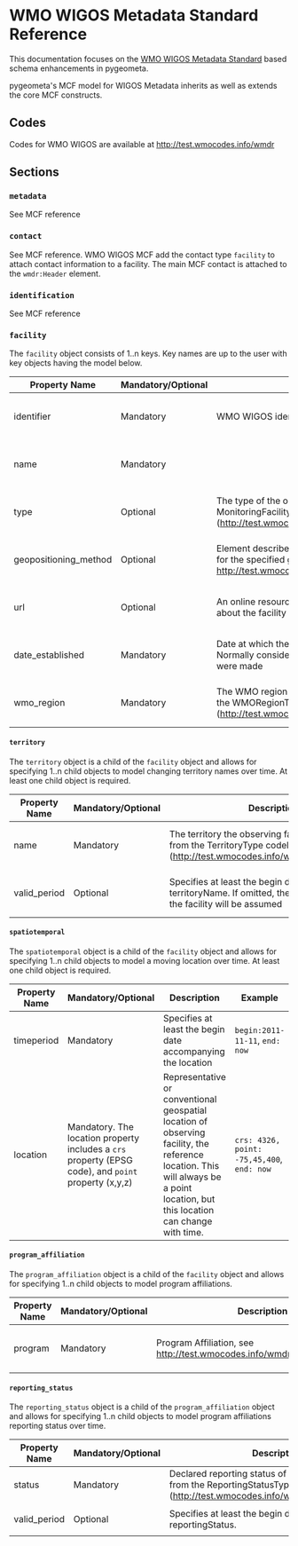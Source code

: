 # WMO WIGOS Metadata Standard Reference

This documentation focuses on the [WMO WIGOS Metadata Standard](https://library.wmo.int/opac/doc_num.php?explnum_id=3653) based schema
enhancements in pygeometa.

pygeometa's MCF model for WIGOS Metadata inherits as well as extends the core
MCF constructs.

## Codes

Codes for WMO WIGOS are available at http://test.wmocodes.info/wmdr

## Sections

### `metadata`

See MCF reference

### `contact`

See MCF reference.  WMO WIGOS MCF add the contact type `facility` to
attach contact information to a facility.  The main MCF contact is attached
to the `wmdr:Header` element.

### `identification`

See MCF reference

### `facility`

The `facility` object consists of 1..n keys.  Key names are up to the user
with key objects having the model below.

Property Name|Mandatory/Optional|Description|Example|Reference
-------------|------------------|-----------|-------|---------:
identifier|Mandatory|WMO WIGOS identifier|0-20008-0-JFJ|WIGOS Metadata Representation, Section 8.6.4
name|Mandatory|||WIGOS Metadata Representation, Section 4.3
type|Optional|The type of the observing facility from the MonitoringFacilityType codelist (http://test.wmocodes.info/wmdr/_FacilityType)|landFixed|WIGOS Metadata Representation, Section 4.3.2
geopositioning_method|Optional|Element describes the geospatial refer ence system used for the specified geolocation (codelist http://test.wmocodes.info/wmdr/_GeopositioningMethod)|gps|WIGOS Metadata Representation, Section 4.2.2
url|Optional|An online resource containing additional information about the facility or equipment|https://example.org/station/123|WIGOS Metadata Representation, Section 4.2.2
date_established|Mandatory|Date at which the observingFacility was established. Normally considered to be the date the first observations were made|2011-11-11T11:11:11Z|WIGOS Metadata Representation, Section 4.3.2
wmo_region|Mandatory|The WMO region the observing facility is located in, from the WMORegionType codelist (http://test.wmocodes.info/wmdr/_WMORegion)|northCentralAmericaCaribbean|WIGOS Metadata Representation, Section 4.3.2

#### `territory`

The `territory` object is a child of the `facility` object and
allows for specifying 1..n child objects to model changing territory names
over time.  At least one child object is required.

Property Name|Mandatory/Optional|Description|Example|Reference
-------------|------------------|-----------|-------|---------:
name|Mandatory|The territory the observing facility is located in, from the TerritoryType codelist (http://test.wmocodes.info/wmdr/_TerritoryName)|CAN|WIGOS Metadata Representation, Section 4.3.2
valid_period|Optional|Specifies at least the begin date of the indicated territoryName. If omitted, the dateEstablished of the facility will be assumed|`begin:2011-11-11`, `end: now`|WIGOS Metadata Representation, Section 4.3.2

#### `spatiotemporal`

The `spatiotemporal` object is a child of the `facility` object and
allows for specifying 1..n child objects to model a moving location
over time.  At least one child object is required.

Property Name|Mandatory/Optional|Description|Example|Reference
-------------|------------------|-----------|-------|---------:
timeperiod|Mandatory|Specifies at least the begin date accompanying the location|`begin:2011-11-11`, `end: now`|WIGOS Metadata Representation, Section 7.9
location|Mandatory.  The location property includes a `crs` property (EPSG code), and `point` property (x,y,z)|Representative or conventional geospatial location of observing facility, the reference location. This will always be a point location, but this location can change with time. |`crs: 4326, point: -75,45,400`, `end: now`|WIGOS Metadata Representation, Section 7.9

#### `program_affiliation`
The `program_affiliation` object is a child of the `facility` object and
allows for specifying 1..n child objects to model program affiliations.

Property Name|Mandatory/Optional|Description|Example|Reference
-------------|------------------|-----------|-------|---------:
program|Mandatory|Program Affiliation, see http://test.wmocodes.info/wmdr/ProgramAffiliation|`GOS`|WIGOS Metadata Representation, Section 4.3.2

#### `reporting_status`
The `reporting_status` object is a child of the `program_affiliation` object and
allows for specifying 1..n child objects to model program affiliations reporting status
over time.

Property Name|Mandatory/Optional|Description|Example|Reference
-------------|------------------|-----------|-------|---------:
status|Mandatory|Declared reporting status of the observing facility from the ReportingStatusType codelist (http://test.wmocodes.info/wmdr/_ReportingStatus)|oerational|
valid_period|Optional|Specifies at least the begin date of the indicated reportingStatus.|`begin:2011-11-11`, `end: now`|

